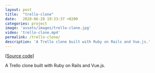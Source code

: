 ```yaml
---
layout: post
title:  "trello-clone"
date:   2020-06-28 19:33:37 +0200
categories: project
image: 'assets/images/trello-clone.jpg'
video: 'trello-clone.mp4'
permalink: /trello-clone/
description: 'A Trello clone built with Ruby on Rails and Vue.js.'
---
```


[[Source code]](https://github.com/emilosman/trello-clone)

A Trello clone built with Ruby on Rails and Vue.js.
